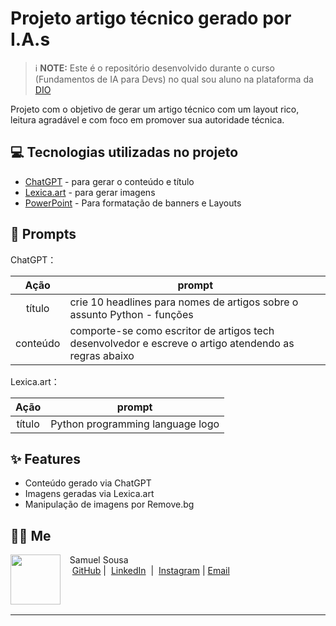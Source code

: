 # Projeto artigo técnico gerado por I.A.s


 > ℹ️ **NOTE:** Este é o repositório desenvolvido durante o curso (Fundamentos de IA para Devs) no qual sou aluno na plataforma da [DIO](https://dio.me)

Projeto com o objetivo de gerar um artigo técnico com um layout rico, leitura agradável e com foco em promover sua autoridade técnica.

## 💻 Tecnologias utilizadas no projeto

- [ChatGPT](https://chat.openai.com/) - para gerar o conteúdo e título
- [Lexica.art](https://lexica.art/) - para gerar imagens
- [PowerPoint](https://www.microsoft.com/en/microsoft-365/powerpoint) - Para formatação de banners e Layouts

## 🧠 Prompts


ChatGPT：

|   Ação   | prompt                                                                                                                                                                                                                                                                         |
| :------: | ------------------------------------------------------------------------------------------------------------------------------------------------------------------------------------------------------------------------------------------------------------------------------ |
|  título  | crie 10 headlines para nomes de artigos sobre o assunto Python - funções                                                        |
| conteúdo | comporte-se como escritor de artigos tech desenvolvedor e escreve o artigo atendendo as regras abaixo |


Lexica.art：

|  Ação  | prompt                                                                                 |
| :----: | -------------------------------------------------------------------------------------- |
| título | Python programming language logo|

## ✨ Features

- Conteúdo gerado via ChatGPT
- Imagens geradas via Lexica.art
- Manipulação de imagens por Remove.bg

## 👨‍💻 Me

<p>
    <img 
      align=left 
      margin=10 
      width=80 
      src="https://avatars.githubusercontent.com/u/156971560?v=4"
    />
    <p>&nbsp&nbsp&nbspSamuel Sousa<br>
    &nbsp&nbsp&nbsp
    <a href="https://github.com/SamuSantoss">
    GitHub</a>&nbsp;|&nbsp;
    <a href="https://www.linkedin.com/in/samuel-sousa-998692210/">LinkedIn</a>
&nbsp;|&nbsp;
    <a href="https://www.instagram.com/samuellsousaa_/">
    Instagram</a> |
     <a href="mailto:samueldossantos44@gmail.com">
    Email</a>&nbsp;
&nbsp; &nbsp;</p>
</p>
<br/><br/>
<p>

---
